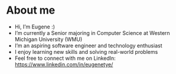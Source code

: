 # About me

- Hi, I’m Eugene :)
- I’m currently a Senior majoring in Computer Science at Western Michigan University (WMU)
- I’m an aspiring software engineer and technology enthusiast
- I enjoy learning new skills and solving real-world problems
- Feel free to connect with me on LinkedIn: https://www.linkedin.com/in/eugenetye/

<!---
eugenetye/eugenetye is a ✨ special ✨ repository because its `README.md` (this file) appears on your GitHub profile.
You can click the Preview link to take a look at your changes.
--->

